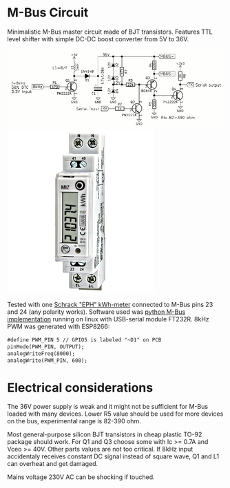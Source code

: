 # M-Bus Circuit

Minimalistic M-Bus master circuit made of BJT transistors.
Features TTL level shifter with simple DC-DC boost converter
from 5V to 36V.

![M-Bus schematics](/pic/mbus.gif)
![Schrack "EPH"](/pic/schrack-kwh-mbus.jpg)

Tested with one 
[Schrack "EPH" kWh-meter](https://www.schrack.com/shop/control-technology-engineering/kwh-meters/digital-kwh-meter-with-mid-series-miz/miz-kwh-2-wire-kwh-meter-32a-directm-w-m-bus-and-mid-mgmiz632.html) 
connected to M-Bus pins 23
and 24 (any polarity works).
Software used was [python M-Bus implementation](https://github.com/ganehag/pyMeterBus)
running on linux with USB-serial module FT232R.
8kHz PWM was generated with ESP8266:

    #define PWM_PIN 5 // GPIO5 is labeled "~D1" on PCB
    pinMode(PWM_PIN, OUTPUT);
    analogWriteFreq(8000);
    analogWrite(PWM_PIN, 600);


# Electrical considerations

The 36V power supply is weak and it might not be
sufficient for M-Bus loaded with many devices.
Lower R5 value should be used for more devices on the bus,
experimental range is 82-390 ohm.

Most general-purpose silicon BJT transistors in cheap 
plastic TO-92 package should work. For Q1 and Q3 choose
some with Ic >= 0.7A and Vceo >= 40V. Other parts values
are not too critical. If 8kHz input accidentaly receives
constant DC signal instead of square wave, Q1 and L1 can
overheat and get damaged.

Mains voltage 230V AC can be shocking if touched.
